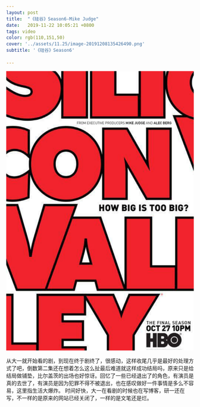 ```yaml
---
layout: post
title:  "《硅谷》Season6-Mike Judge"
date:   2019-11-22 10:05:21 +0800
tags: video
color: rgb(110,151,50)
cover: '../assets/11.25/image-20191208135426490.png'
subtitle: '《硅谷》Season6'

---
```


![image-20191208135521324](/assets/11.25/image-20191208135521324.png)

  从大一就开始看的剧，到现在终于剧终了，很感动，这样收尾几乎是最好的处理方式了吧，倒数第二集还在想着怎么这么扯最后难道就这样成功结局吗，原来只是给结局做铺垫，比尔盖茨的出场也好惊讶。回忆了一些已经退出了的角色，有演员是真的去世了，有演员是因为犯罪不得不被退出，也在感叹做好一件事情是多么不容易，这里指生活大爆炸。
  时间好快，大一在看剧的时候也在写博客，研一还在写，不一样的是原来的网站已经关闭了，一样的是文笔还是烂。